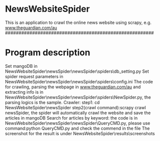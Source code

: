 # NewsWebsiteSpider
This is an application to crawl the online news website using scrapy, e.g. www.theguardian.com/au
#######################################################
# Program description 
Set mangoDB in NewsWebsiteSpider\newsSpider\newsSpider\spiders\db_setting.py
Set spider request parameters in NewsWebsiteSpider\newsSpider\newsSpider\spiders\config.ini
The code for crawling, parsing the webpage in www.theguardian.com/au and extracting info is in NewsWebsiteSpider\newsSpider\newsSpider\spiders\NewSpider.py, the parsing logics is the sample.
Crawler: step1: cd NewsWebsiteSpider\newsSpider step2(crawl command):scrapy crawl newsSpider, the spider will automatically crawl the website and save the articles in mangoDB
Search for articles by keyword: the code is in NewsWebsiteSpider\newsSpider\newsSpider\QueryCMD.py, please use command:python QueryCMD.py and check the commend in the file
The screenshot for the result is under NewsWebsiteSpider\results\screenshots
